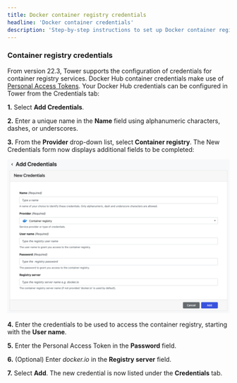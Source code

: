 ```yaml
---
title: Docker container registry credentials
headline: 'Docker container credentials'
description: 'Step-by-step instructions to set up Docker container registry credentials in Nextflow Tower.'
---
```


### Container registry credentials 

From version 22.3, Tower supports the configuration of credentials for container registry services. Docker Hub container credentials make use of [Personal Access Tokens](https://docs.docker.com/docker-hub/access-tokens/). Your Docker Hub credentials can be configured in Tower from the Credentials tab:

**1.** Select **Add Credentials**. 

**2.** Enter a unique name in the **Name** field using alphanumeric characters, dashes, or underscores. 

**3.** From the **Provider** drop-down list, select **Container registry**. The New Credentials form now displays additional fields to be completed: 

![](_images/container_registry_credentials_blank.png)

**4.** Enter the credentials to be used to access the container registry, starting with the **User name**.

**5.** Enter the Personal Access Token in the **Password** field.

**6.** (Optional) Enter _docker.io_ in the **Registry server** field.

**7.** Select **Add**. The new credential is now listed under the **Credentials** tab.
